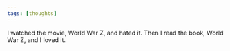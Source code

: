 ```yaml
---
tags: [thoughts]
---
```


I watched the movie, World War Z, and hated it. Then I read the book, World War Z, and I loved it.
